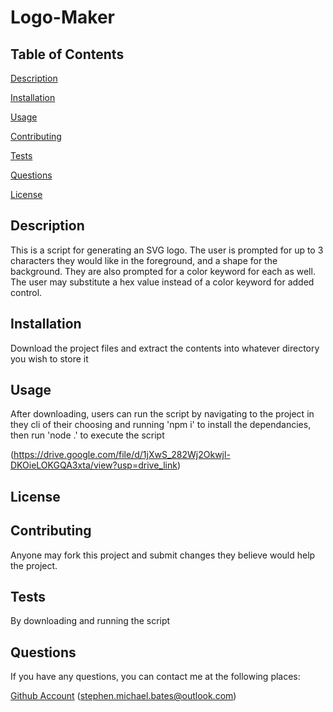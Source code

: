 # Logo-Maker


## Table of Contents

[Description](#description)

[Installation](#installation)

[Usage](#usage)

[Contributing](#contributing)
 
[Tests](#tests)
 
[Questions](#questions)

[License](#license)
 

## Description

This is a script for generating an SVG logo. The user is prompted for up to 3 characters they would like in the foreground, and a shape for the background. They are also prompted for a color keyword for each as well. The user may substitute a hex value instead of a color keyword for added control.

## Installation

Download the project files and extract the contents into whatever directory you wish to store it

## Usage

After downloading, users can run the script by navigating to the project in they cli of their choosing and running 'npm i' to install the dependancies, then run 'node .' to execute the script


(https://drive.google.com/file/d/1jXwS_282Wj2Okwjl-DKOieLOKGQA3xta/view?usp=drive_link)

## License



## Contributing

Anyone may fork this project and submit changes they believe would help the project.

## Tests

By downloading and running the script

## Questions

If you have any questions, you can contact me at the following places:

[Github Account](https://github.com/Stephen-Bates)
(stephen.michael.bates@outlook.com)
